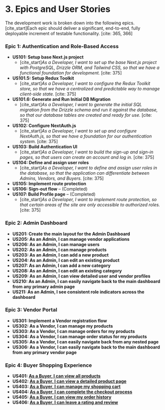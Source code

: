 # 3. Epics and User Stories

The development work is broken down into the following epics. [cite_start]Each epic should deliver a significant, end-to-end, fully deployable increment of testable functionality. [cite: 365, 366]

### Epic 1: Authentication and Role-Based Access

* **US101: Setup base Next.js project**
    * [cite_start]*As a Developer, I want to set up the base Next.js project with PostgreSQL, Drizzle ORM, and Tailwind CSS, so that we have a functional foundation for development.* [cite: 375]
* **US101.5: Setup Redux Toolkit**
    * [cite_start]*As a Developer, I want to configure the Redux Toolkit store, so that we have a centralized and predictable way to manage client-side state.* [cite: 375]
* **US101.6: Generate and Run Initial DB Migration**
    * [cite_start]*As a Developer, I want to generate the initial SQL migration from the Drizzle schema and run it against the database, so that our database tables are created and ready for use.* [cite: 375]
* **US102: Configure NextAuth.js**
    * [cite_start]*As a Developer, I want to set up and configure NextAuth.js, so that we have a foundation for our authentication system.* [cite: 375]
* **US103: Build Authentication UI**
    * [cite_start]*As a Developer, I want to build the sign-up and sign-in pages, so that users can create an account and log in.* [cite: 375]
* **US104: Define and assign user roles**
    * [cite_start]*As a Developer, I want to define and assign user roles in the database, so that the application can differentiate between Admins, Vendors, and Buyers.* [cite: 375]
* **US105: Implement route protection**
* **US106: Sign-out flow** – (Completed)
* **US107: Build Profile page** – (Completed)
    * [cite_start]*As a Developer, I want to implement route protection, so that certain areas of the site are only accessible to authorized roles.* [cite: 375]

### Epic 2: Admin Dashboard
* **US201: Create the main layout for the Admin Dashboard**
* **US205: As an Admin, I can manage vendor applications**
* **US206: As an Admin, I can manage users**
* **US202: As an Admin, I can manage products**
* **US203: As an Admin, I can add a new product**
* **US204: As an Admin, I can edit an existing product**
* **US207: As an Admin, I can add a new category**
* **US208: As an Admin, I can edit an existing category**
* **US209: As an Admin, I can view detailed user and vendor profiles**
* **US210: As an Admin, I can easily navigate back to the main dashboard from any primary admin page**
* **US211: As an Admin, I see consistent role indicators across the dashboard**

### Epic 3: Vendor Portal
* **US301: Implement a Vendor registration flow**
* **US302: As a Vendor, I can manage my products**
* **US303: As a Vendor, I can manage orders for my products**
* **US304: As a Vendor, I can manage order status for my products**
* **US305: As a Vendor, I can easily navigate back from any nested page**
* **US306: As a Vendor, I can easily navigate back to the main dashboard from any primary vendor page**

### Epic 4: Buyer Shopping Experience
* **US401: [As a Buyer, I can view all products](../stories/4.1.story.md)**
* **US402: [As a Buyer, I can view a detailed product page](../stories/4.2.story.md)**
* **US403: [As a Buyer, I can manage my shopping cart](../stories/4.3.story.md)**
* **US404: [As a Buyer, I can complete the checkout process](../stories/4.4.story.md)**
* **US405: [As a Buyer, I can view my order history](../stories/4.5.story.md)**
* **US406: [As a Buyer, I can leave a rating and review](../stories/4.6.story.md)**